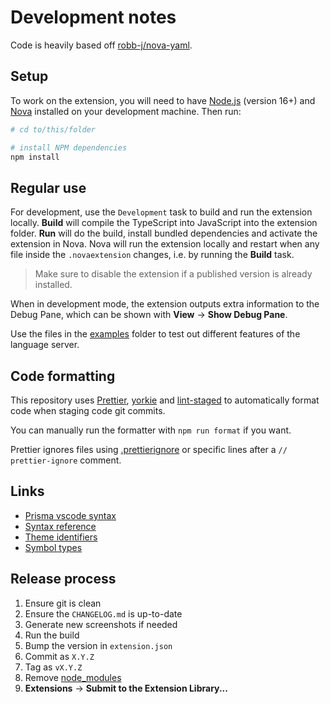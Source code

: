 # Development notes

Code is heavily based off [robb-j/nova-yaml](https://github.com/robb-j/nova-yaml).

## Setup

To work on the extension, you will need to have [Node.js](https://nodejs.org/en/) (version 16+)
and [Nova](https://nova.app) installed on your development machine. Then run:

```sh
# cd to/this/folder

# install NPM dependencies
npm install
```

## Regular use

For development, use the `Development` task to build and run the extension locally.
**Build** will compile the TypeScript into JavaScript into the extension folder.
**Run** will do the build, install bundled dependencies and activate the extension in Nova.
Nova will run the extension locally and restart when any file inside the `.novaextension` changes,
i.e. by running the **Build** task.

> Make sure to disable the extension if a published version is already installed.

When in development mode, the extension outputs extra information to the Debug Pane,
which can be shown with **View** → **Show Debug Pane**.

Use the files in the [examples](/examples) folder to test out different features of the language server.

## Code formatting

This repository uses [Prettier](https://prettier.io/),
[yorkie](https://www.npmjs.com/package/yorkie)
and [lint-staged](https://www.npmjs.com/package/lint-staged) to
automatically format code when staging code git commits.

You can manually run the formatter with `npm run format` if you want.

Prettier ignores files using [.prettierignore](/.prettierignore)
or specific lines after a `// prettier-ignore` comment.

## Links

- [Prisma vscode syntax](https://github.com/prisma/language-tools/blob/master/packages/vscode/syntaxes/prisma.tmLanguage.json)
- [Syntax reference](https://docs.nova.app/syntax-reference)
- [Theme identifiers](https://docs.nova.app/extensions/themes/#styling-syntax-highlighting)
- [Symbol types](https://docs.nova.app/api-reference/symbol/#type)

## Release process

1. Ensure git is clean
2. Ensure the `CHANGELOG.md` is up-to-date
3. Generate new screenshots if needed
4. Run the build
5. Bump the version in `extension.json`
6. Commit as `X.Y.Z`
7. Tag as `vX.Y.Z`
8. Remove [node_modules](https://devforum.nova.app/t/submitting-my-extension-fails-with-the-file-semver-couldnt-be-opened-because-there-is-no-such-file/652)
9. **Extensions** → **Submit to the Extension Library...**
